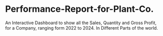 # Performance-Report-for-Plant-Co.

An Interactive Dashboard to show all the Sales, Quantity and Gross Profit, for a Company, ranging form 2022 to 2024. In Different Parts of the world.
